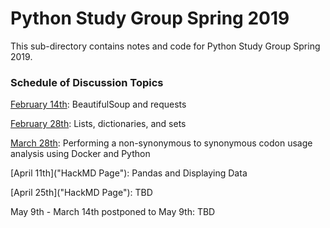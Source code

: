 # Python Study Group Spring 2019

This sub-directory contains notes and code for Python Study Group Spring 2019.

### Schedule of Discussion Topics

[February 14th](https://hackmd.io/i2zloKidRl24YLK6IhQVNQ?view "HackMD Page"): BeautifulSoup and requests

[February 28th](https://hackmd.io/YXXu7mVjSH2lQ1Hj04w1Mw "HackMD Page"): Lists, dictionaries, and sets

[March 28th](https://hackmd.io/ABIkl3vtSiOmFGSHZEw6rA?both): Performing a non-synonymous to synonymous codon usage analysis using Docker and Python

[April 11th]("HackMD Page"): Pandas and Displaying Data

[April 25th]("HackMD Page"): TBD

May 9th - March 14th postponed to May 9th: TBD
